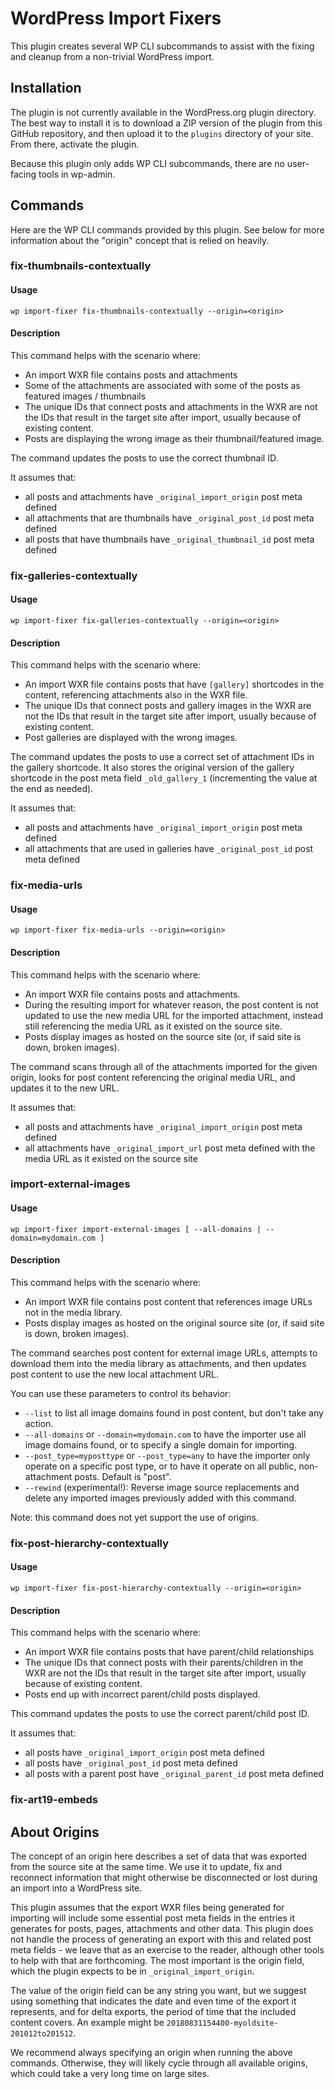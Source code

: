 # WordPress Import Fixers

This plugin creates several WP CLI subcommands to assist with the fixing and cleanup from a non-trivial WordPress import.

## Installation

The plugin is not currently available in the WordPress.org plugin directory. The best way to install it is to download a ZIP version of the plugin from this GitHub repository, and then upload it to the `plugins` directory of your site. From there, activate the plugin.

Because this plugin only adds WP CLI subcommands, there are no user-facing tools in wp-admin.

## Commands

Here are the WP CLI commands provided by this plugin. See below for more information about the "origin" concept that is relied on heavily.

### fix-thumbnails-contextually

#### Usage

`wp import-fixer fix-thumbnails-contextually --origin=<origin>`

#### Description

This command helps with the scenario where:

* An import WXR file contains posts and attachments
* Some of the attachments are associated with some of the posts as featured images / thumbnails
* The unique IDs that connect posts and attachments in the WXR are not the IDs that result in the target site after import, usually because of existing content.
* Posts are displaying the wrong image as their thumbnail/featured image.

The command updates the posts to use the correct thumbnail ID.

It assumes that:

* all posts and attachments have `_original_import_origin` post meta defined
* all attachments that are thumbnails have `_original_post_id` post meta defined
* all posts that have thumbnails have `_original_thumbnail_id` post meta defined

### fix-galleries-contextually

#### Usage

`wp import-fixer fix-galleries-contextually --origin=<origin>`

#### Description

This command helps with the scenario where:

* An import WXR file contains posts that have `[gallery]` shortcodes in the content, referencing attachments also in the WXR file.
* The unique IDs that connect posts and gallery images in the WXR are not the IDs that result in the target site after import, usually because of existing content.
* Post galleries are displayed with the wrong images.

The command updates the posts to use a correct set of attachment IDs in the gallery shortcode. It also stores the original version of the gallery shortcode in the post meta field `_old_gallery_1` (incrementing the value at the end as needed).

It assumes that:

* all posts and attachments have `_original_import_origin` post meta defined
* all attachments that are used in galleries have `_original_post_id` post meta defined

### fix-media-urls

#### Usage

`wp import-fixer fix-media-urls --origin=<origin>`

#### Description

This command helps with the scenario where:

* An import WXR file contains posts and attachments.
* During the resulting import for whatever reason, the post content is not updated to use the new media URL for the imported attachment, instead still referencing the media URL as it existed on the source site.
* Posts display images as hosted on the source site (or, if said site is down, broken images).

The command scans through all of the attachments imported for the given origin, looks for post content referencing the original media URL, and updates it to the new URL.

It assumes that:

* all posts and attachments have `_original_import_origin` post meta defined
* all attachments have `_original_import_url` post meta defined with the media URL as it existed on the source site

### import-external-images

#### Usage

`wp import-fixer import-external-images [ --all-domains | --domain=mydomain.com ]`

#### Description

This command helps with the scenario where:

* An import WXR file contains post content that references image URLs not in the media library.
* Posts display images as hosted on the original source site (or, if said site is down, broken images).

The command searches post content for external image URLs, attempts to download them into the media library as attachments, and then updates post content to use the new local attachment URL. 

You can use these parameters to control its behavior:

* `--list` to list all image domains found in post content, but don't take any action.
* `--all-domains` or `--domain=mydomain.com` to have the importer use all image domains found, or to specify a single domain for importing.
* `--post_type=myposttype` or `--post_type=any` to have the importer only operate on a specific post type, or to have it operate on all public, non-attachment posts. Default is "post".
* `--rewind` (experimental!): Reverse image source replacements and delete any imported images previously added with this command.

Note: this command does not yet support the use of origins.

### fix-post-hierarchy-contextually

#### Usage

`wp import-fixer fix-post-hierarchy-contextually --origin=<origin>`

#### Description

This command helps with the scenario where:

* An import WXR file contains posts that have parent/child relationships
* The unique IDs that connect posts with their parents/children in the WXR are not the IDs that result in the target site after import, usually because of existing content.
* Posts end up with incorrect parent/child posts displayed.

This command updates the posts to use the correct parent/child post ID.

It assumes that:

* all posts have `_original_import_origin` post meta defined
* all posts have `_original_post_id` post meta defined
* all posts with a parent post have `_original_parent_id` post meta defined

### fix-art19-embeds

###

## About Origins

The concept of an origin here describes a set of data that was exported from the source site at the same time. We use it to update, fix and reconnect information that might otherwise be disconnected or lost during an import into a WordPress site.

This plugin assumes that the export WXR files being generated for importing will include some essential post meta fields in the entries it generates for posts, pages, attachments and other data. This plugin does not handle the process of generating an export with this and related post meta fields - we leave that as an exercise to the reader, although other tools to help with that are forthcoming. The most important is the origin field, which the plugin expects to be in `_original_import_origin`.

The value of the origin field can be any string you want, but we suggest using something that indicates the date and even time of the export it represents, and for delta exports, the period of time that the included content covers. An example might be `20180831154400-myoldsite-201012to201512`.

We recommend always specifying an origin when running the above commands. Otherwise, they will likely cycle through all available origins, which could take a very long time on large sites.